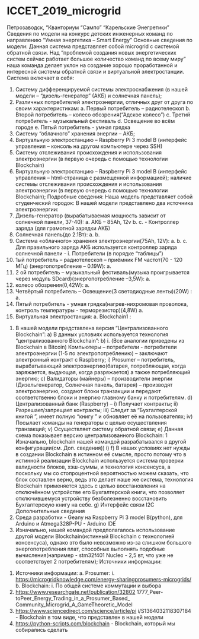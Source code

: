 # ICCET_2019_microgrid
Петрозаводск, “Кванториум “Сампо”
“Карельские Энегретики”
Сведения по модели на конкурс детских
инженерных команд по направлению
“Умная энергетика –
Smart Energy”
Основные сведения по модели:
Данная система представляет собой microgrid с системой обратной связи.
Над “проблемой создания новых энергетических систем сейчас работает большое
количество команд по всему миру” наша команда делает уклон на создание хорошо
проработанной и интересной системы обратной связи и виртуальной электростанции.
Система включает в себя:
1. Систему дифференцируемой системы электроснабжения (в нашей модели –
“дизель-генератор” (АКБ) и солнечная панель);
2. Различных потребителей электроэнергии, отличных друг от друга по своим
характеристикам:
a. Первый потребитель – радиотелескоп
b. Второй потребитель – колесо обозрения(“Адское колесо”)
c. Третий потребитель - музыкальный фестиваль
d. Освещение во всём городе
e. Пятый потребитель - умная грядка
3. Систему “облачного” хранения энергии – АКБ;
4. Виртуальную электростанцию – Raspberry Pi 3 model B (интерфейс управления
– консоль на другом компьютере через SSH)
5. Систему отслеживания происхождения и использования электроэнергии (в
первую очередь с помощью технологии Blockchain)
6. Виртуальную электростанцию – Raspberry Pi 3 model B (интерфейс управления
– html-страница с размещенной информацией); наличие системы отслеживания
происхождения и использования электроэнергии (в первую очередь с
помощью технологии Blockchain);
Подробные сведения:
Наша модель представляет собой студенческий городок:
В нашей модели представлено два источника электроэнергии:
1. Дизель-генератор (вырабатываемая мощность зависит от
солнечной панели, 37-40):
a. АКБ – 85Ah, 12v
b.
c. - Контроллер заряда (для грамотной
зарядки АКБ)
2. Солнечная панель(до 2.1Вт):
a.
b.
3. Система «облачного» хранения электроэнергии(75Ah, 12V):
a.
b.
c. Для правильного заряда АКБ используется
контроллер заряда солнечной панели -
i.
Потребители (в порядке “таблицы”)
1. 1ый потребитель – радиотелескоп – приёмник FM
частот(70 - 120 МГц) (энергопотребление – 0.19W):
a.
2. 2 ой потребитель – музыкальный фестиваль(музыка
проигрывается через модуль SDcard)(энергопотребление –3,5W):
a.
3. колесо обозрения(0,42W):
a.
4. Четвёртый потребитель – Освещение(3 светодиодные
ленты)(20W) :
a.
5. Пятый потребитель - умная грядка(нагрев-нихромовая
проволока, контроль температуры - терморезистор)(4,8W)
a.
6. Виртуальная электростанция:
a.
Blockchain1
:
1) В нашей модели представлена версия “Централизованного
Blockchain”:
a) В данных условиях используется технология
“централизованного Blockchain”:
b) i. (Все аналогии приведены из Blockchain в Bitcoin)
Компьютеры – потребители - потребители электроэнергии
(1-5 по электропотреблению) – заключают электронный
контракт с Raspberry;
i) Prosumer – потребитель, вырабатывающий
электроэнергию(батарея, потребляющая, когда
заряжается, выдающая, когда разряжается) а также
потребляющий энергию;
c) Валидаторы (майнеры) – производители энергии (Дизельгенератор, Солнечная панель, батарея) – производят
электроэнергию, создают блоки транзакции и передают
соответственно блоки и энергию главному банку и
потребителям.
d) Централизованный банк (Raspberry) –
i) Получает контракты;
ii) Разрешает/запрещает контракты;
iii) Следит за “Бухгалтерской книгой ”, имеет полную
“книгу ” и обновляет её на пользователях;
iv) Посылает команды на генераторы с целью
осуществления транзакций;
v) Осуществляет систему обратной связи;
e) Данная схема показывает версию централизованного
Blockchain:
1 Изначально, blockchain нашей командой разрабатывался в другой
конфигурации(см. Доп. сведения))
i)
f) В наших условиях нет нужды в создании Blockchain в
истинном её смысле, просто потому что в истинной
реализации Blockchain используется система проверки
валидности блоков, хэш-суммы, и технология консенсуса, а
поскольку мы со стопроцентной вероятностью можем
сказать, что блок составлен верно, ведь это делает наше
же система, технология Blockchain применяется здесь с
целью восстановления на отключённом устройстве его
Бухгалтерской книги, что позволяет отключившемуся
устройству безболезненно восстановить Бухгалтерскую
книгу на себе.
g) Интерфейс связи I2C
Дополнительные сведения
1) Среда разработки - Geany на Raspberry Pi 3 model B(python), для
Arduino и Atmega328P-PU - Arduino IDE
2) Изначально, нашей командой предполагалось использование
другой модели Blockchain(истинный Blockchain с технологией
консенсуса), однако это было невозможно из-за слишком
большого энергопотребления плат, способных выполнять
подобные вычисления(например - stm32f401 Nucleo - 2,5 вт, что
уже не соответствует 2 потребителям);
Источники информации:
1. Источники информации:
a. Prosumer:
i. https://microgridknowledge.com/energy-sharingprosumers-microgrids/
b. Blockchain:
i. По общей системе коммутации и выбора
1. https://www.researchgate.net/publication/32802
1777_Peer-toPeer_Energy_Trading_in_a_Prosumer_Based_
Community_Microgrid_A_GameTheoretic_Model
2. https://www.sciencedirect.com/science/article/pi
i/S1364032118307184 - Blockchain в том виде,
что представлен в нашей модели
3. https://python-scripts.com/blockchain -
Blockchain, который мы собирались сделать
